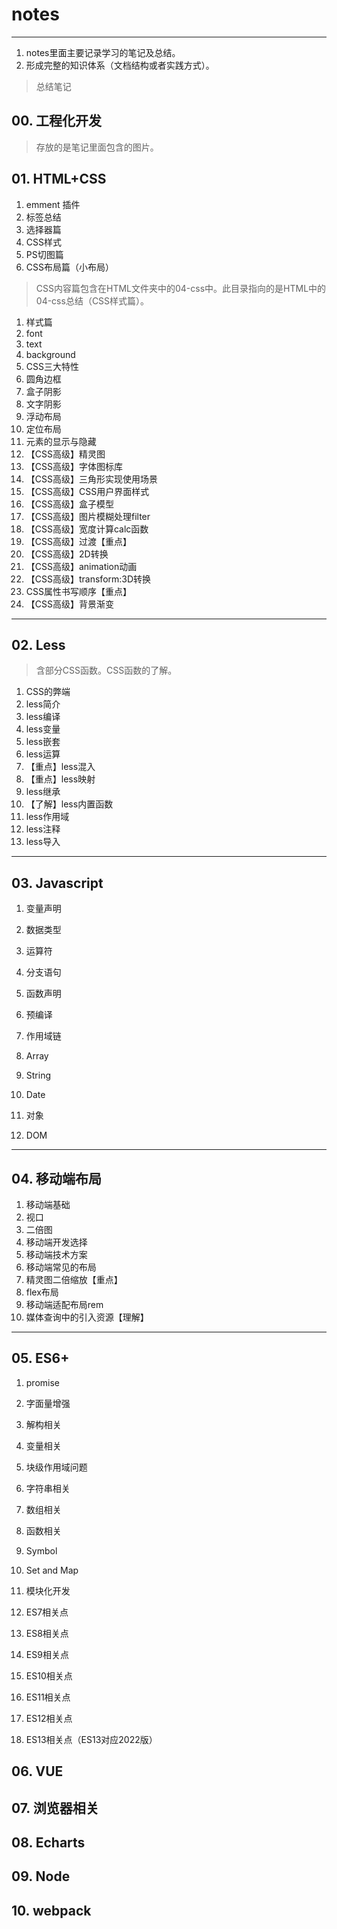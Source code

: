 # notes
---
1. notes里面主要记录学习的笔记及总结。
2. 形成完整的知识体系（文档结构或者实践方式）。

> 总结笔记

## 00. 工程化开发

> 存放的是笔记里面包含的图片。

## 01. HTML+CSS

1. emment 插件
2. 标签总结
3. 选择器篇
4. CSS样式
5. PS切图篇
6. CSS布局篇（小布局）



> CSS内容篇包含在HTML文件夹中的04-css中。此目录指向的是HTML中的04-css总结（CSS样式篇）。

1. 样式篇
2. font
3. text
4. background
5. CSS三大特性
6. 圆角边框
7. 盒子阴影
8. 文字阴影
9. 浮动布局
10. 定位布局
11. 元素的显示与隐藏
12. 【CSS高级】精灵图
13. 【CSS高级】字体图标库
14. 【CSS高级】三角形实现使用场景
15. 【CSS高级】CSS用户界面样式
16. 【CSS高级】盒子模型
17. 【CSS高级】图片模糊处理filter
18. 【CSS高级】宽度计算calc函数
19. 【CSS高级】过渡【重点】
20. 【CSS高级】2D转换
21. 【CSS高级】animation动画
22. 【CSS高级】transform:3D转换
23. CSS属性书写顺序【重点】
24. 【CSS高级】背景渐变

---
## 02. Less

> 含部分CSS函数。CSS函数的了解。

1. CSS的弊端
2. less简介
3. less编译
4. less变量
5. less嵌套
6. less运算
7. 【重点】less混入
8. 【重点】less映射
9. less继承
10. 【了解】less内置函数
11. less作用域
12. less注释
13. less导入

---

## 03. Javascript

1. 变量声明

2. 数据类型

3. 运算符
4. 分支语句
5. 函数声明
6. 预编译
7. 作用域链
8. Array
9. String
10. Date
11. 对象
12. DOM

---

## 04. 移动端布局

1. 移动端基础
1. 视口
1. 二倍图
1. 移动端开发选择
1. 移动端技术方案
1. 移动端常见的布局
1. 精灵图二倍缩放【重点】
1. flex布局
1. 移动端适配布局rem
1. 媒体查询中的引入资源【理解】

---

## 05. ES6+

1. promise

2. 字面量增强

3. 解构相关

4. 变量相关

5. 块级作用域问题

6. 字符串相关

7. 数组相关

8. 函数相关

9. Symbol

10. Set and Map

11. 模块化开发

12. ES7相关点

13. ES8相关点

14. ES9相关点

15. ES10相关点

16. ES11相关点

17. ES12相关点

18. ES13相关点（ES13对应2022版）


## 06. VUE

## 07. 浏览器相关

## 08. Echarts

## 09. Node

## 10. webpack









